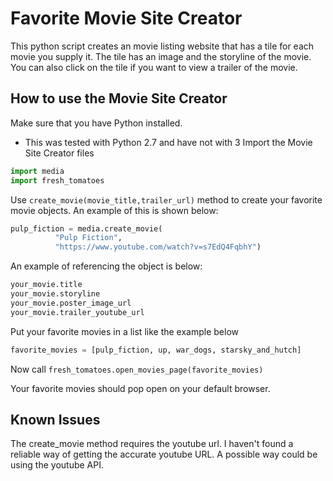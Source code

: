 # Favorite Movie Site Creator
This python script creates an movie listing website that has a tile for
each movie you supply it. The tile has an image and the storyline of the
movie. You can also click on the tile if you want to view a trailer of the movie.

## How to use the Movie Site Creator
Make sure that you have Python installed.
  * This was tested with Python 2.7 and have not with 3
Import the Movie Site Creator files
```python
import media
import fresh_tomatoes
```
Use `create_movie(movie_title,trailer_url)` method to create your favorite
 movie objects.
An example of this is shown below:
```python
pulp_fiction = media.create_movie(
          "Pulp Fiction",
          "https://www.youtube.com/watch?v=s7EdQ4FqbhY")
```
An example of referencing the object is below:
```python
your_movie.title
your_movie.storyline
your_movie.poster_image_url
your_movie.trailer_youtube_url
```
Put your favorite movies in a list like the example below
```python
favorite_movies = [pulp_fiction, up, war_dogs, starsky_and_hutch]
```
Now call `fresh_tomatoes.open_movies_page(favorite_movies)`

Your favorite movies should pop open on your default browser.

## Known Issues
The create_movie method requires the youtube url. I haven't found
a reliable way of getting the accurate youtube URL. A possible
way could be using the youtube API.



